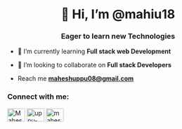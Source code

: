 <h1 align="center">👋 Hi, I’m @mahiu18</h1>
<h3 align="center">Eager to learn new Technologies</h3>

- 🌱 I’m currently learning **Full stack web Development**

- 💞️ I’m looking to collaborate on **Full stack Developers**
- Reach me **maheshuppu08@gmail.com**

<h3 align="left">Connect with me:</h3>
<p align="left">
<a href="https://X.com/MaheshUppu03" target="blank" ><img align="center" src="https://images.app.goo.gl/fUYSwY5Y46prTdtQ6" target="blank" alt="Maheshuppu03" height= "30" width="40" /></a>
<a href="https://www.linkedin.com/in/uppu-umamaheswara-rao-52718228a?utm_source=share&utm_campaign=share_via&utm_content=profile&utm_medium=android_app"  target="blank"><img align="center" src="https://raw.githubusercontent.com/rahuldkjain /github-profile-readme-generator/master/src/images /icons/Social/linked-in-alt.svg" target="blank" alt="uppu-umamaheswara-rao" height= "30" width="40" /></a>
<a href="https://Instagram.com/mahesh_uppu_18" target="blank"><img align="center" src="https://www.google.com/search?q=icon%20instagram%20logo%20png&udm=2&sa=X&ved=0CBcQtI8BahgKEwiosJCO2bKGAxUAAAAAHQAAAAAQgwI&biw=437&bih=862&dpr=2.47#vhid=k4g4MYat1ez5-M&vssid=mosaic" target="blank" alt="mahesh_uppu_18" height= "30" width="40"/></a>





